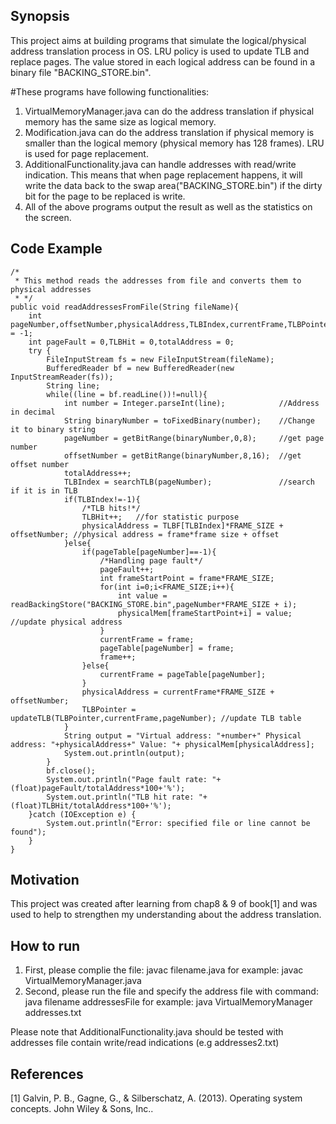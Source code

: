 ## Synopsis

This project aims at building programs that simulate the logical/physical address translation process in OS. LRU policy is used to update TLB and replace pages. The value stored in each logical address can be found in a binary file "BACKING_STORE.bin".

#These programs have following functionalities:

1. VirtualMemoryManager.java can do the address translation if physical memory has the same size as logical memory.
2. Modification.java can do the address translation if physical memory is smaller than the logical memory (physical memory has 128 frames). LRU is used for page replacement.
3. AdditionalFunctionality.java can handle addresses with read/write indication. This means that when page replacement happens, it will write the data back to the swap area("BACKING_STORE.bin") if the dirty bit for the page to be replaced is write.
4. All of the above programs output the result as well as the statistics on the screen.

## Code Example

	/*
	 * This method reads the addresses from file and converts them to physical addresses
	 * */
	public void readAddressesFromFile(String fileName){
		int pageNumber,offsetNumber,physicalAddress,TLBIndex,currentFrame,TLBPointer = -1;
		int pageFault = 0,TLBHit = 0,totalAddress = 0;
		try {
			FileInputStream fs = new FileInputStream(fileName);
			BufferedReader bf = new BufferedReader(new InputStreamReader(fs));
			String line;
			while((line = bf.readLine())!=null){
				int number = Integer.parseInt(line);			//Address in decimal
				String binaryNumber = toFixedBinary(number); 	//Change it to binary string
				pageNumber = getBitRange(binaryNumber,0,8);		//get page number
				offsetNumber = getBitRange(binaryNumber,8,16);	//get offset number
				totalAddress++;
				TLBIndex = searchTLB(pageNumber);				//search if it is in TLB
				if(TLBIndex!=-1){
					/*TLB hits!*/
					TLBHit++;	//for statistic purpose
					physicalAddress = TLBF[TLBIndex]*FRAME_SIZE + offsetNumber;	//physical address = frame*frame size + offset
				}else{
					if(pageTable[pageNumber]==-1){
						/*Handling page fault*/
						pageFault++;
						int frameStartPoint = frame*FRAME_SIZE;
						for(int i=0;i<FRAME_SIZE;i++){
							int value = readBackingStore("BACKING_STORE.bin",pageNumber*FRAME_SIZE + i);
							physicalMem[frameStartPoint+i] = value;	//update physical address
						}
						currentFrame = frame;
						pageTable[pageNumber] = frame;
						frame++;
					}else{
						currentFrame = pageTable[pageNumber];
					}
					physicalAddress = currentFrame*FRAME_SIZE + offsetNumber;
					TLBPointer = updateTLB(TLBPointer,currentFrame,pageNumber);	//update TLB table
				}
				String output = "Virtual address: "+number+" Physical address: "+physicalAddress+" Value: "+ physicalMem[physicalAddress];
				System.out.println(output);
			}
			bf.close();
			System.out.println("Page fault rate: "+(float)pageFault/totalAddress*100+'%');
			System.out.println("TLB hit rate: "+(float)TLBHit/totalAddress*100+'%');
		}catch (IOException e) {
			System.out.println("Error: specified file or line cannot be found");
		}
	}

## Motivation

This project was created after learning from chap8 & 9 of book[1] and was used to help to strengthen my understanding about the address translation.


## How to run

1. First, please complie the file:
javac filename.java
for example:
javac VirtualMemoryManager.java
2. Second, please run the file and specify the address file with command:
java filename addressesFile
for example:
java VirtualMemoryManager addresses.txt

Please note that AdditionalFunctionality.java should be tested with addresses file contain write/read indications (e.g addresses2.txt)

## References

[1] Galvin, P. B., Gagne, G., & Silberschatz, A. (2013). Operating system concepts. John Wiley & Sons, Inc..